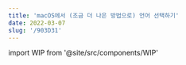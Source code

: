 ```yaml
---
title: 'macOS에서 (조금 더 나은 방법으로) 언어 선택하기'
date: 2022-03-07
slug: '/903D31'
---
```


import WIP from '@site/src/components/WIP'

<WIP state="translating" />
